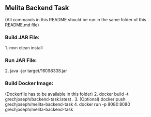 <h2>Melita Backend Task</h2>
(All commands in this README should be run in the same folder of this README.md file)

<h3>Build JAR File:</h2>
1. mvn clean install

<h3>Run JAR File:</h2>
2. java -jar target/16098338.jar

<h3>Build Docker Image:</h2>
(Dockerfile has to be available in this folder)
2. docker build -t grechjoseph/backend-task:latest .
3. (Optional) docker push grechjoseph/melita-backend-task
4. docker run -p 8080:8080 grechjoseph/melita-backend-task